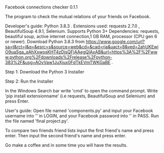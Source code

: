 Facebook connections checker 0.1.1 

The program to check the mutual relations of your friends on Facebook. 


Developer's guide: Python 3.8.3 . Extensions used: requests 2.7.0 , BeautifulSoup 4.9.1, Selenium. 
Supports Python 3+ Dependencies: requests, beautiful soup, active internet connection,1 GB RAM, processor (CPU gen 6 or newer). 
Download Python 3.8.3  from https://www.google.com/url?sa=t&rct=j&q=&esrc=s&source=web&cd=&cad=rja&uact=8&ved=2ahUKEwjO9uaSga_qAhXxwosKHT4zDjsQFjAAegQIAxAB&url=https%3A%2F%2Fwww.python.org%2Fdownloads%2Frelease%2Fpython-383%2F&usg=AOvVaw1JuXjux0FdTkEVmTWKGaBE . 

Step 1: Download the Python 3 Installer

Step 2: Run the Installer

In the Windows Search bar write 'cmd' to open the command prompt.
Write 'pip install extensionname' (i.e requests, BeautifulSoup and Selenium) and press Enter.

User's guide:
Open file named 'components.py' and input your Facebook username into '' in LOGIN, and your Facebook password into '' in PASS.
Run the file named 'final project.py'.

To compare two friends friend lists input the first friend's name and press enter. Then input the second friend's name and press enter.

Go make a coffee and in some time you will have the results.






